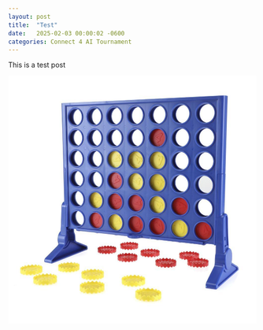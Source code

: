 ```yaml
---
layout: post
title:  "Test"
date:   2025-02-03 00:00:02 -0600
categories: Connect 4 AI Tournament
---
```


This is a test post

![test](connecttest.png)